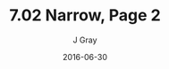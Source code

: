 ---
title: '7.02 Narrow, Page 2'
alt: 'Mysteries of the Arcana'
date: '2016-06-30'
author: 'J Gray'
artist: 'Keira'
chapter: '7 Tales of the Arcana'
filler: false
---
